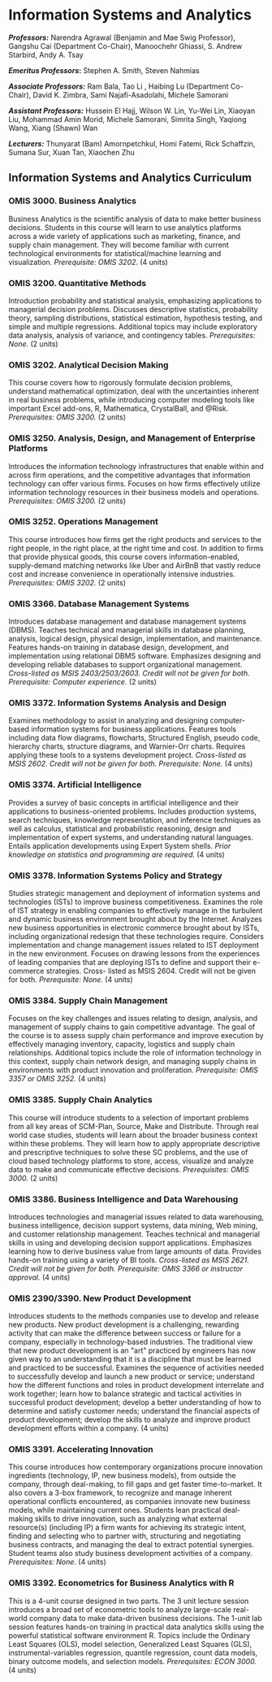 Information Systems and Analytics
=================================

***Professors:*** Narendra Agrawal (Benjamin and Mae Swig Professor), Gangshu Cai (Department Co-Chair), Manoochehr Ghiassi, S. Andrew Starbird, Andy A. Tsay

***Emeritus Professors*:** Stephen A. Smith, Steven Nahmias

***Associate Professors:*** Ram Bala, Tao Li , Haibing Lu (Department Co-Chair), David K. Zimbra, Sami Najafi-Asadolahi, Michele Samorani

***Assistant Professors:*** Hussein El Hajj, Wilson W. Lin, Yu-Wei Lin, Xiaoyan Liu, Mohammad Amin Morid, Michele Samorani, Simrita Singh, Yaqiong Wang, Xiang (Shawn) Wan

***Lecturers:*** Thunyarat (Bam) Amornpetchkul, Homi Fatemi, Rick Schaffzin, Sumana Sur, Xuan Tan, Xiaochen Zhu

Information Systems and Analytics Curriculum
--------------------------------------------

### **OMIS 3000. Business Analytics** 

Business Analytics is the scientific analysis of data to make better business decisions. Students in this course will learn to use analytics platforms across a wide variety of applications such as marketing, finance, and supply chain management. They will become familiar with current technological environments for statistical/machine learning and visualization. *Prerequisite: OMIS 3202*. (4 units)

### OMIS 3200. Quantitative Methods

Introduction probability and statistical analysis, emphasizing applications to managerial decision problems. Discusses descriptive statistics, probability theory, sampling distributions, statistical estimation, hypothesis testing, and simple and multiple regressions. Additional topics may include exploratory data analysis, analysis of variance, and contingency tables. *Prerequisites: None.* (2 units)

### OMIS 3202. Analytical Decision Making

This course covers how to rigorously formulate decision problems, understand mathematical optimization, deal with the uncertainties inherent in real business problems, while introducing computer modeling tools like important Excel add-ons, R, Mathematica, CrystalBall, and \@Risk. *Prerequisites: OMIS 3200.* (2 units)

### OMIS 3250. Analysis, Design, and Management of Enterprise Platforms

Introduces the information technology infrastructures that enable within and across firm operations, and the competitive advantages that information technology can offer various firms. Focuses on how firms effectively utilize information technology resources in their business models and operations. *Prerequisites: OMIS 3200.* (2 units)

### OMIS 3252. Operations Management

This course introduces how firms get the right products and services to the right people, in the right place, at the right time and cost. In addition to firms that provide physical goods, this course covers information-enabled, supply-demand matching networks like Uber and AirBnB that vastly reduce cost and increase convenience in operationally intensive industries. *Prerequisites: OMIS 3202.* (2 units)

### OMIS 3366. Database Management Systems

Introduces database management and database management systems (DBMS). Teaches technical and managerial skills in database planning, analysis, logical design, physical design, implementation, and maintenance. Features hands-on training in database design, development, and implementation using relational DBMS software. Emphasizes designing and developing reliable databases to support organizational management. *Cross-listed as MSIS 2403/2503/2603. Credit will not be given for both. Prerequisite: Computer experience.* (2 units)

### OMIS 3372. Information Systems Analysis and Design

Examines methodology to assist in analyzing and designing computer-based information systems for business applications. Features tools including data flow diagrams, flowcharts, Structured English, pseudo code, hierarchy charts, structure diagrams, and Warnier-Orr charts. Requires applying these tools to a systems development project. *Cross-listed as MSIS 2602. Credit will not be given for both. Prerequisite: None.* (4 units)

### OMIS 3374. Artificial Intelligence

Provides a survey of basic concepts in artificial intelligence and their applications to business-oriented problems. Includes production systems, search techniques, knowledge representation, and inference techniques as well as calculus, statistical and probabilistic reasoning, design and implementation of expert systems, and understanding natural languages. Entails application developments using Expert System shells. *Prior knowledge on statistics and programming are required.* (4 units)

### OMIS 3378. Information Systems Policy and Strategy

Studies strategic management and deployment of information systems and technologies (ISTs) to improve business competitiveness. Examines the role of IST strategy in enabling companies to effectively manage in the turbulent and dynamic business environment brought about by the Internet. Analyzes new business opportunities in electronic commerce brought about by ISTs, including organizational redesign that these technologies require. Considers implementation and change management issues related to IST deployment in the new environment. Focuses on drawing lessons from the experiences of leading companies that are deploying ISTs to define and support their e-commerce strategies. Cross- listed as MSIS 2604. Credit will not be given for both. *Prerequisite: None.* (4 units)

### OMIS 3384. Supply Chain Management

Focuses on the key challenges and issues relating to design, analysis, and management of supply chains to gain competitive advantage. The goal of the course is to assess supply chain performance and improve execution by effectively managing inventory, capacity, logistics and supply chain relationships. Additional topics include the role of information technology in this context, supply chain network design, and managing supply chains in environments with product innovation and proliferation. *Prerequisite: OMIS 3357 or OMIS 3252.* (4 units)

### OMIS 3385. Supply Chain Analytics

This course will introduce students to a selection of important problems from all key areas of SCM-Plan, Source, Make and Distribute. Through real world case studies, students will learn about the broader business context within these problems. They will learn how to apply appropriate descriptive and prescriptive techniques to solve these SC problems, and the use of cloud based technology platforms to store, access, visualize and analyze data to make and communicate effective decisions. *Prerequisites: OMIS 3000.* (2 units)

### OMIS 3386. Business Intelligence and Data Warehousing

Introduces technologies and managerial issues related to data warehousing, business intelligence, decision support systems, data mining, Web mining, and customer relationship management. Teaches technical and managerial skills in using and developing decision support applications. Emphasizes learning how to derive business value from large amounts of data. Provides hands-on training using a variety of BI tools. *Cross-listed as MSIS 2621. Credit will not be given for both. Prerequisite: OMIS 3366 or instructor approval.* (4 units)

### OMIS 2390/3390. New Product Development

Introduces students to the methods companies use to develop and release new products. New product development is a challenging, rewarding activity that can make the difference between success or failure for a company, especially in technology-based industries. The traditional view that new product development is an "art" practiced by engineers has now given way to an understanding that it is a discipline that must be learned and practiced to be successful. Examines the sequence of activities needed to successfully develop and launch a new product or service; understand how the different functions and roles in product development interrelate and work together; learn how to balance strategic and tactical activities in successful product development; develop a better understanding of how to determine and satisfy customer needs; understand the financial aspects of product development; develop the skills to analyze and improve product development efforts within a company. (4 units)

### OMIS 3391. Accelerating Innovation

This course introduces how contemporary organizations procure innovation ingredients (technology, IP, new business models), from outside the company, through deal-making, to fill gaps and get faster time-to-market. It also covers a 3-box framework, to recognize and manage inherent operational conflicts encountered, as companies innovate new business models, while maintaining current ones. Students lean practical deal-making skills to drive innovation, such as analyzing what external resource(s) (including IP) a firm wants for achieving its strategic intent, finding and selecting who to partner with, structuring and negotiating business contracts, and managing the deal to extract potential synergies. Student teams also study business development activities of a company. *Prerequisites: None.* (4 units)

### OMIS 3392. Econometrics for Business Analytics with R

This is a 4-unit course designed in two parts. The 3 unit lecture session introduces a broad set of econometric tools to analyze large-scale real-world company data to make data-driven business decisions. The 1-unit lab session features hands-on training in practical data analytics skills using the powerful statistical software environment R. Topics include the Ordinary Least Squares (OLS), model selection, Generalized Least Squares (GLS), instrumental-variables regression, quantile regression, count data models, binary outcome models, and selection models. *Prerequisites: ECON 3000.* (4 units)
